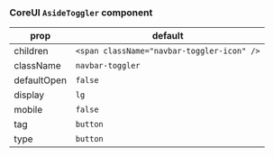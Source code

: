 ### CoreUI `AsideToggler` component


prop | default
--- | ---
children  | `<span className="navbar-toggler-icon" />`
className | `navbar-toggler`
defaultOpen| `false`
display   | `lg`
mobile    | `false`
tag       | `button`
type      | `button`

